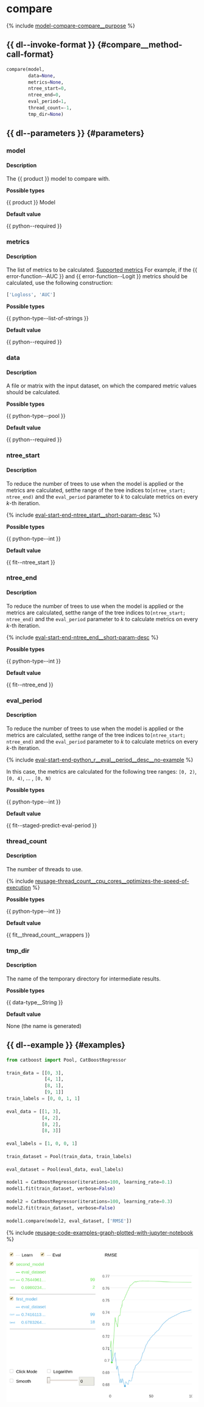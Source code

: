# compare

{% include [model-compare-compare__purpose](../_includes/work_src/reusage-python/compare__purpose.md) %}


## {{ dl--invoke-format }} {#compare__method-call-format}

```python
compare(model,
        data=None,
        metrics=None,
        ntree_start=0,
        ntree_end=0,
        eval_period=1,
        thread_count=-1,
        tmp_dir=None)
```

## {{ dl--parameters }} {#parameters}

### model

#### Description

The {{ product }} model to compare with.

**Possible types**

{{ product }} Model

**Default value**

{{ python--required }}

### metrics

#### Description

The list of metrics to be calculated.
[Supported metrics](../references/custom-metric__supported-metrics.md)
For example, if the {{ error-function--AUC }} and {{ error-function--Logit }} metrics should be calculated, use the following construction:

```python
['Logloss', 'AUC']
```
**Possible types**

{{ python-type--list-of-strings }}

**Default value**

{{ python--required }}

### data

#### Description

A file or matrix with the input dataset, on which the compared metric values should be calculated.

**Possible types**

{{ python-type--pool }}

**Default value**

{{ python--required }}


### ntree_start

#### Description

To reduce the number of trees to use when the model is applied or the metrics are calculated, setthe range of the tree indices to`[ntree_start; ntree_end)` and the `eval_period` parameter to _k_ to calculate metrics on every _k_-th iteration.

{% include [eval-start-end-ntree_start__short-param-desc](../_includes/work_src/reusage-common-phrases/ntree_start__short-param-desc.md) %}

**Possible types**

{{ python-type--int }}

**Default value**

{{ fit--ntree_start }}

### ntree_end

#### Description

To reduce the number of trees to use when the model is applied or the metrics are calculated, setthe range of the tree indices to`[ntree_start; ntree_end)` and the `eval_period` parameter to _k_ to calculate metrics on every _k_-th iteration.

{% include [eval-start-end-ntree_end__short-param-desc](../_includes/work_src/reusage-common-phrases/ntree_end__short-param-desc.md) %}

**Possible types**

{{ python-type--int }}

**Default value**

{{ fit--ntree_end }}

### eval_period

#### Description

To reduce the number of trees to use when the model is applied or the metrics are calculated, setthe range of the tree indices to`[ntree_start; ntree_end)` and the `eval_period` parameter to _k_ to calculate metrics on every _k_-th iteration.

{% include [eval-start-end-python_r__eval__period__desc__no-example](../_includes/work_src/reusage-common-phrases/python_r__eval__period__desc__no-example.md) %}


In this case, the metrics are calculated for the following tree ranges: `[0, 2)`, `[0, 4)`, ... , `[0, N)`

**Possible types**

{{ python-type--int }}

**Default value**

{{ fit--staged-predict-eval-period }}

### thread_count

#### Description

The number of threads to use.

{% include [reusage-thread_count__cpu_cores__optimizes-the-speed-of-execution](../_includes/work_src/reusage/thread_count__cpu_cores__optimizes-the-speed-of-execution.md) %}

**Possible types**

{{ python-type--int }}

**Default value**

{{ fit__thread_count__wrappers }}

### tmp_dir

#### Description

The name of the temporary directory for intermediate results.

**Possible types**

{{ data-type__String }}

**Default value**



None (the name is generated)


## {{ dl--example }} {#examples}

```python
from catboost import Pool, CatBoostRegressor

train_data = [[0, 3],
              [4, 1],
              [8, 1],
              [9, 1]]
train_labels = [0, 0, 1, 1]

eval_data = [[1, 3],
             [4, 2],
             [8, 2],
             [8, 3]]

eval_labels = [1, 0, 0, 1]

train_dataset = Pool(train_data, train_labels)

eval_dataset = Pool(eval_data, eval_labels)

model1 = CatBoostRegressor(iterations=100, learning_rate=0.1)
model1.fit(train_dataset, verbose=False)

model2 = CatBoostRegressor(iterations=100, learning_rate=0.3)
model2.fit(train_dataset, verbose=False)

model1.compare(model2, eval_dataset, ['RMSE'])

```

{% include [reusage-code-examples-graph-plotted-with-jupyter-notebook](../_includes/work_src/reusage-code-examples/graph-plotted-with-jupyter-notebook.md) %}

![](../images/interface__visualization-tools__jupyter__comparemodel__catboostregressor.png)
